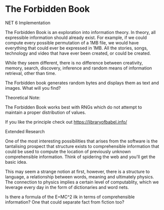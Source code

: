 # The Forbidden Book
 
NET 6 Implementation  
 
The Forbidden Book is an exploration into information theory.  In theory, all expressible information should already exist.  For example, if we could compute every possible permutation of a 1MB file, we would have everything that could ever be expressed in 1MB. All the stories, songs, technology and video that have ever been created, or could be created.  

While they seem different, there is no difference between creativity, memory, search, discovery, inference and random means of information retrieval, other than time.  

The Forbidden book generates random bytes and displays them as text and images.  What will you find?

Theoretical Note:

The Forbidden Book works best with RNGs which do not attempt to maintain a proper distribution of values.

If you like the principle check out https://libraryofbabel.info/

Extended Research

One of the most interesting possibilities that arises from the software is the tantalising prospect that structure exists to comprehensible information that could be used to compute the location of previously unknown comprehensible information.  Think of spidering the web and you'll get the basic idea.

This may seem a strange notion at first, however, there is a structure to language, a relationship between words, meaning and ultimately physics.  The connection to physics implies a certain level of computablity, which we leverage every day in the form of dictionaries and word nets.

Is there a formula of the E=MC^2 ilk in terms of comprehensible information?  One that could separate fact from fiction too?
